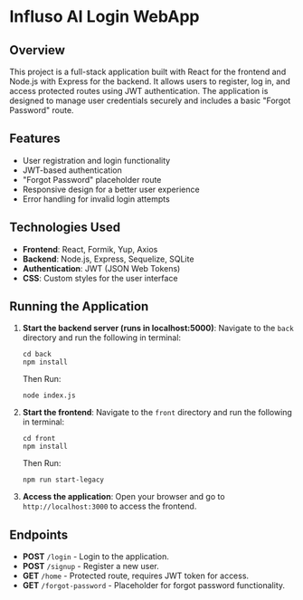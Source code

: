 # Influso AI Login WebApp

## Overview

This project is a full-stack application built with React for the frontend and Node.js with Express for the backend. It allows users to register, log in, and access protected routes using JWT authentication. The application is designed to manage user credentials securely and includes a basic "Forgot Password" route.

## Features

- User registration and login functionality
- JWT-based authentication
- "Forgot Password" placeholder route
- Responsive design for a better user experience
- Error handling for invalid login attempts

## Technologies Used

- **Frontend**: React, Formik, Yup, Axios
- **Backend**: Node.js, Express, Sequelize, SQLite
- **Authentication**: JWT (JSON Web Tokens)
- **CSS**: Custom styles for the user interface

## Running the Application

1. **Start the backend server (runs in localhost:5000)**:
   Navigate to the `back` directory and run the following in terminal:
   ```
   cd back
   npm install
   ```
   Then Run:
   ```
   node index.js
   ```

3. **Start the frontend**:
   Navigate to the `front` directory and run the following in terminal:

   ```
   cd front
   npm install
   ```
   Then Run:
   ```
   npm run start-legacy
   ```
   
5. **Access the application**:
   Open your browser and go to `http://localhost:3000` to access the frontend.

## Endpoints

- **POST** `/login` - Login to the application.
- **POST** `/signup` - Register a new user.
- **GET** `/home` - Protected route, requires JWT token for access.
- **GET** `/forgot-password` - Placeholder for forgot password functionality.
